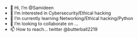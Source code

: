 - 👋 Hi, I’m @Samideen
- 👀 I’m interested in Cybersecurity/Ethical hacking
- 🌱 I’m currently learning Networking/Ethical hacking/Python
- 💞️ I’m looking to collaborate on ...
- 📫 How to reach... twitter @butterball2219

<!---
Samxxd/Samxxd is a ✨ special ✨ repository because its `README.md` (this file) appears on your GitHub profile.
You can click the Preview link to take a look at your changes.
--->
